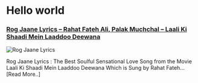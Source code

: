 # Hello world

### [Rog Jaane Lyrics – Rahat Fateh Ali, Palak Muchchal – Laali Ki Shaadi Mein Laaddoo Deewana](http://catchylyrics.net/2017/04/rog-jaane-lyrics/)
![Rog Jaane Lyrics](http://catchylyrics.net/wp-content/uploads/2017/04/Rog-Jaane-Lyrics-768x384.jpg)

Rog Jaane Lyrics : The Best Soulful Sensational Love Song from the Movie Laali Ki Shaadi Mein Laaddoo Deewana
Which is Sung by Rahat Fateh… [Read More..]

